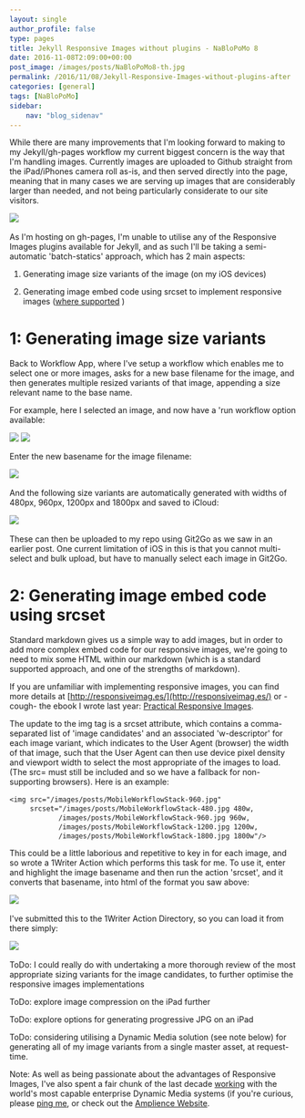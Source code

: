 ```yaml
---
layout: single
author_profile: false
type: pages
title: Jekyll Responsive Images without plugins - NaBloPoMo 8
date: 2016-11-08T2:09:00+00:00
post_image: /images/posts/NaBloPoMo8-th.jpg
permalink: /2016/11/08/Jekyll-Responsive-Images-without-plugins-after
categories: [general]
tags: [NaBloPoMo]
sidebar:
    nav: "blog_sidenav"
---
```

While there are many improvements that I'm looking forward to making to my Jekyll/gh-pages workflow my current biggest concern is the way that I'm handling images. Currently images are uploaded to Github straight from the iPad/iPhones camera roll as-is, and then served directly into the page, meaning that in many cases we are serving up images that are considerably larger than needed, and not being particularly considerate to our site visitors.

<img src="/images/posts/NaBloPoMo8-webpagetest1-960.jpg" srcset="/images/posts/NaBloPoMo8-webpagetest1-480.jpg 480w, /images/posts/NaBloPoMo8-webpagetest1-960.jpg 960w, /images/posts/NaBloPoMo8-webpagetest1-1200.jpg 1200w, /images/posts/NaBloPoMo8-webpagetest1-1800.jpg 1800w"/>

As I'm hosting on gh-pages, I'm unable to utilise any of the Responsive Images plugins available for Jekyll, and as such I'll be taking a semi-automatic 'batch-statics' approach, which has 2 main aspects:

1) Generating image size variants of the image (on my iOS devices) 

2) Generating image embed code using srcset to implement responsive images ([where supported](http://caniuse.com/srcset/embed) )

# 1: Generating image size variants
Back to  Workflow App, where I've setup a workflow which enables me to select one or more images, asks for a new base filename for the image, and then generates multiple resized variants of that image, appending a size relevant name to the base name.

For example, here I selected an image, and now have a 'run workflow option available:

<img src="/images/posts/NaBloPoMo8-select-image-960.jpg" srcset="/images/posts/NaBloPoMo8-select-image-480.jpg 480w, /images/posts/NaBloPoMo8-select-image-960.jpg 960w, /images/posts/NaBloPoMo8-select-image-1200.jpg 1200w, /images/posts/NaBloPoMo8-select-image-1800.jpg 1800w"/>

<img src="/images/posts/NaBloPoMo8-run-workflow-960.jpg" srcset="/images/posts/NaBloPoMo8-run-workflow-480.jpg 480w, /images/posts/NaBloPoMo8-run-workflow-960.jpg 960w, /images/posts/NaBloPoMo8-run-workflow-1200.jpg 1200w, /images/posts/NaBloPoMo8-run-workflow-1800.jpg 1800w"/>

Enter the new basename for the image filename:

<img src="/images/posts/NaBloPoMo8-basename-960.jpg" srcset="/images/posts/NaBloPoMo8-basename-480.jpg 480w, /images/posts/NaBloPoMo8-basename-960.jpg 960w, /images/posts/NaBloPoMo8-basename-1200.jpg 1200w, /images/posts/NaBloPoMo8-basename-1800.jpg 1800w"/>

And the following size variants are automatically generated with widths of 480px, 960px, 1200px and 1800px and saved to iCloud:

<img src="/images/posts/NaBloPoMo8-icloud-960.jpg" srcset="/images/posts/NaBloPoMo8-icloud-480.jpg 480w, /images/posts/NaBloPoMo8-icloud-960.jpg 960w, /images/posts/NaBloPoMo8-icloud-1200.jpg 1200w, /images/posts/NaBloPoMo8-icloud-1800.jpg 1800w"/>

These can then be uploaded to my repo using Git2Go as we saw in an earlier post.
One current limitation of iOS in this is that you cannot multi-select and bulk upload, but have to manually select each image in Git2Go. 


# 2: Generating image embed code using srcset
Standard markdown gives us a simple way to add images, but in order to add more complex embed code for our responsive images, we're going to need to mix some HTML within our markdown (which is a standard supported approach, and one of the strengths of markdown).

If you are unfamiliar with implementing responsive images, you can find more details at [http://responsiveimag.es/](http://responsiveimag.es/) or -cough-  the ebook I wrote last year: [Practical Responsive Images](https://payhip.com/b/yPep).

The update to the img tag is a srcset attribute, which contains a comma-separated list of 'image candidates' and an associated 'w-descriptor' for each image variant, which indicates to the User Agent (browser) the width of that image, such that the User Agent can then use device pixel density and viewport width to select the most appropriate of the images to load. (The src= must still be included and so we have a fallback for non-supporting browsers). Here is an example: 

```
<img src="/images/posts/MobileWorkflowStack-960.jpg" 
	 srcset="/images/posts/MobileWorkflowStack-480.jpg 480w, 
			/images/posts/MobileWorkflowStack-960.jpg 960w, 
			/images/posts/MobileWorkflowStack-1200.jpg 1200w, 
			/images/posts/MobileWorkflowStack-1800.jpg 1800w"/>
```

This could be a little laborious and repetitive to key in for each image, and so wrote a 1Writer Action which performs this task for me. To use it, enter and highlight the image basename and then run the action 'srcset', and it converts that basename, into html of the format you saw above:

<img src="/images/posts/NaBloPoMo8-srcset-action-960.jpg" srcset="/images/posts/NaBloPoMo8-srcset-action-480.jpg 480w, /images/posts/NaBloPoMo8-srcset-action-960.jpg 960w, /images/posts/NaBloPoMo8-srcset-action-1200.jpg 1200w, /images/posts/NaBloPoMo8-srcset-action-1800.jpg 1800w"/>

I've submitted this to the 1Writer Action Directory, so you can load it from there simply:

<img src="/images/posts/NaBloPoMo8-srcset-action-directory-960.jpg" srcset="/images/posts/NaBloPoMo8-srcset-action-directory-480.jpg 480w, /images/posts/NaBloPoMo8-srcset-action-directory-960.jpg 960w, /images/posts/NaBloPoMo8-srcset-action-directory-1200.jpg 1200w, /images/posts/NaBloPoMo8-srcset-action-directory-1800.jpg 1800w"/>



ToDo: I could really do with undertaking a more thorough review of the most appropriate sizing variants for the image candidates, to further optimise the responsive images implementations

ToDo: explore image compression on the iPad further 

ToDo: explore options for generating progressive JPG on an iPad

ToDo: considering utilising a Dynamic Media solution (see note below) for generating all of my image variants from a single master asset, at request-time. 


Note:
As well as being passionate about the advantages of Responsive Images, I've also spent a fair chunk of the last decade [working](../../work) with the world's most capable enterprise Dynamic Media systems (if you're curious, please [ping me](https://twitter.com/bseymour), or check out the [Amplience Website](http://amplience.com/products/dynamic-media/).



